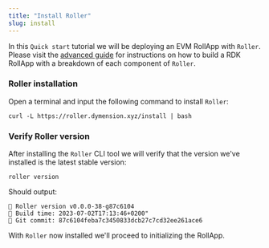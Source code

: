 ```yaml
---
title: "Install Roller"
slug: install
---
```


In this `Quick start` tutorial we will be deploying an EVM RollApp with `Roller`. Please visit the [advanced guide](/docs/build/adv-guide/roller-adv/install-adv.md) for instructions on how to build a RDK RollApp with a breakdown of each component of `Roller`.

### Roller installation

Open a terminal and input the following command to install `Roller`:

```
curl -L https://roller.dymension.xyz/install | bash
```

### Verify Roller version

After installing the `Roller` CLI tool we will verify that the version we've installed is the latest stable version:

```
roller version
```

Should output:

```
💈 Roller version v0.0.0-38-g87c6104
💈 Build time: 2023-07-02T17:13:46+0200"
💈 Git commit: 87c6104feba7c3450833dcb27c7cd32ee261ace6
```

With `Roller` now installed we'll proceed to initializing the RollApp.
